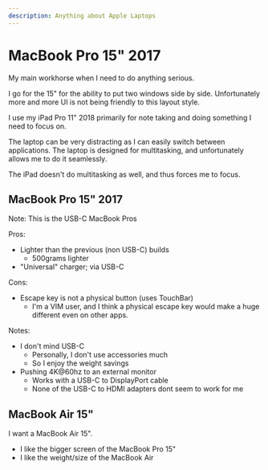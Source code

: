 ```yaml
---
description: Anything about Apple Laptops
---
```


# MacBook Pro 15" 2017

My main workhorse when I need to do anything serious.

I go for the 15" for the ability to put two windows side by side. Unfortunately more and more UI is not being friendly to this layout style.

I use my iPad Pro 11" 2018 primarily for note taking and doing something I need to focus on.

The laptop can be very distracting as I can easily switch between applications. The laptop is designed for multitasking, and unfortunately allows me to do it seamlessly.

The iPad doesn't do multitasking as well, and thus forces me to focus.

## MacBook Pro 15" 2017

Note: This is the USB-C MacBook Pros

Pros:

* Lighter than the previous \(non USB-C\) builds
  * 500grams lighter
* "Universal" charger; via USB-C

Cons:

* Escape key is not a physical button \(uses TouchBar\)
  * I'm a VIM user, and I think a physical escape key would make a huge different even on other apps.

Notes:

* I don't mind USB-C
  * Personally, I don't use accessories much
  * So I enjoy the weight savings
* Pushing 4K@60hz to an external monitor
  * Works with a USB-C to DisplayPort cable
  * None of the USB-C to HDMI adapters dont seem to work for me

## MacBook Air 15"

I want a MacBook Air 15".

* I like the bigger screen of the MacBook Pro 15"
* I like the weight/size of the MacBook Air


